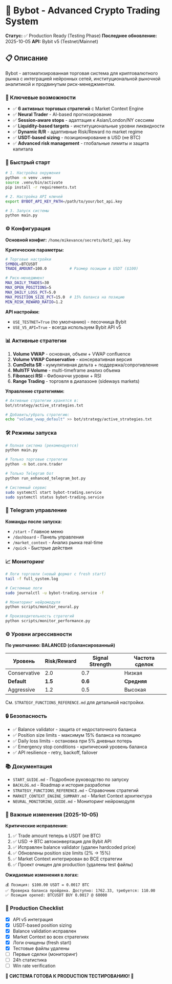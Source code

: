 # 🤖 Bybot - Advanced Crypto Trading System

**Статус:** ✅ Production Ready (Testing Phase)
**Последнее обновление:** 2025-10-05
**API:** Bybit v5 (Testnet/Mainnet)

## 📋 Описание

Bybot - автоматизированная торговая система для криптовалютного рынка с интеграцией нейронных сетей, институциональной рыночной аналитикой и продвинутым риск-менеджментом.

### 🎯 Ключевые возможности

- ✅ **6 активных торговых стратегий** с Market Context Engine
- ✅ **Neural Trader** - AI-based прогнозирование
- ✅ **Session-aware stops** - адаптация к Asian/London/NY сессиям
- ✅ **Liquidity-based targets** - институциональные уровни ликвидности
- ✅ **Dynamic R/R** - адаптивные Risk/Reward по market regime
- ✅ **USDT-based sizing** - позиционирование в USD (не BTC)
- ✅ **Advanced risk management** - глобальные лимиты и защита капитала

### 🚀 Быстрый старт

```bash
# 1. Настройка окружения
python -m venv .venv
source .venv/bin/activate
pip install -r requirements.txt

# 2. Настройка API ключей
export BYBOT_API_KEY_PATH=/path/to/your/bot_api.key

# 3. Запуск системы
python main.py
```

### ⚙️ Конфигурация

**Основной конфиг:** `/home/mikevance/secrets/bot2_api.key`

**Критические параметры:**
```bash
# Торговые настройки
SYMBOL=BTCUSDT
TRADE_AMOUNT=100.0          # Размер позиции в USDT ($100)

# Риск-менеджмент
MAX_DAILY_TRADES=30
MAX_OPEN_POSITIONS=5
MAX_DAILY_LOSS_PCT=5.0
MAX_POSITION_SIZE_PCT=15.0  # 15% баланса на позицию
MIN_RISK_REWARD_RATIO=1.2
```

**API настройки:**
- `USE_TESTNET=True` (по умолчанию) - песочница Bybit
- `USE_V5_API=True` - всегда используем Bybit API v5

### 📊 Активные стратегии

1. **Volume VWAP** - основная, объем + VWAP confluence
2. **Volume VWAP Conservative** - консервативная версия
3. **CumDelta SR** - кумулятивная дельта + поддержка/сопротивление
4. **MultiTF Volume** - multi-timeframe анализ объема
5. **Fibonacci RSI** - Фибоначчи уровни + RSI
6. **Range Trading** - торговля в диапазоне (sideways markets)

**Управление стратегиями:**
```bash
# Активные стратегии хранятся в:
bot/strategy/active_strategies.txt

# Добавить/убрать стратегию:
echo "volume_vwap_default" >> bot/strategy/active_strategies.txt
```

### 🛠 Режимы запуска

```bash
# Полная система (рекомендуется)
python main.py

# Только торговые стратегии
python -m bot.core.trader

# Только Telegram бот
python run_enhanced_telegram_bot.py

# Системный сервис
sudo systemctl start bybot-trading.service
sudo systemctl status bybot-trading.service
```

### 🤖 Telegram управление

**Команды после запуска:**
- `/start` - Главное меню
- `/dashboard` - Панель управления
- `/market_context` - Анализ рынка real-time
- `/quick` - Быстрые действия

### 📈 Мониторинг

```bash
# Логи торговли (новый формат с fresh start)
tail -f full_system.log

# Системные логи
sudo journalctl -u bybot-trading.service -f

# Мониторинг нейромодуля
python scripts/monitor_neural.py

# Производительность стратегий
python scripts/monitor_performance.py
```

### ⚙️ Уровни агрессивности

**По умолчанию: BALANCED (сбалансированный)**

| Уровень | Risk/Reward | Signal Strength | Частота сделок |
|---------|------------|-----------------|----------------|
| Conservative | 2.0 | 0.7 | Низкая |
| **Default** | **1.5** | **0.6** | **Средняя** |
| Aggressive | 1.2 | 0.5 | Высокая |

См. `STRATEGY_FUNCTIONS_REFERENCE.md` для детальной настройки.

### 🔒 Безопасность

- ✅ Balance validator - защита от недостаточного баланса
- ✅ Position size limits - максимум 15% баланса на позицию
- ✅ Daily loss limits - остановка при 5% дневных потерь
- ✅ Emergency stop conditions - критический уровень баланса
- ✅ API resilience - retry, backoff, failover

### 📚 Документация

- `START_GUIDE.md` - Подробное руководство по запуску
- `BACKLOG.md` - Roadmap и история разработки
- `STRATEGY_FUNCTIONS_REFERENCE.md` - Справочник стратегий
- `MARKET_CONTEXT_ENGINE_SUMMARY.md` - Market Context архитектура
- `NEURAL_MONITORING_GUIDE.md` - Мониторинг нейромодуля

### 🚨 Важные изменения (2025-10-05)

**Критические исправления:**
1. ✅ Trade amount теперь в USDT (не BTC)
2. ✅ USD → BTC автоконвертация для Bybit API
3. ✅ Исправлен balance validator (удален hardcoded price)
4. ✅ Обновлены position size limits (2% → 15%)
5. ✅ Market Context интегрирован во ВСЕ стратегии
6. ✅ Проект очищен для production (удалены test файлы)

**Ожидаемые изменения в логах:**
```
💰 Позиция: $100.00 USDT = 0.0017 BTC
✅ Проверка баланса пройдена. Доступно: 1762.33, требуется: 110.00
✅ Позиция opened: BTCUSDT BUY 0.0017 @ 60000
```

### 🎯 Production Checklist

- [x] API v5 интеграция
- [x] USDT-based position sizing
- [x] Balance validation исправлен
- [x] Market Context во всех стратегиях
- [x] Логи очищены (fresh start)
- [x] Тестовые файлы удалены
- [ ] Первые сделки (мониторинг)
- [ ] 24h статистика
- [ ] Win rate verification

**🎉 СИСТЕМА ГОТОВА К PRODUCTION ТЕСТИРОВАНИЮ! 🎉**
